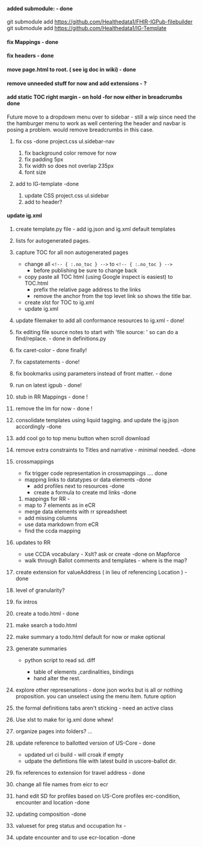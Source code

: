 #### added submodule: - done

git submodule add https://github.com/Healthedata1/FHIR-IGPub-filebuilder
git submodule add https://github.com/Healthedata1/IG-Template

#### fix Mappings -  done
#### fix headers - done
#### move page.html to root.  ( see ig doc in wiki) - done

#### remove unneeded stuff for now and add extensions  - ?

#### add static TOC right margin  -  on hold  -for now either in  breadcrumbs done

Future move to a dropdown menu over to sidebar - still a wip since need the the hamburger menu to work as well centering the header and navbar is posing a problem. would remove breadcrumbs in this case.

1. fix css  -done
project.css  ul.sidebar-nav

    1. fix background color remove for now
    1. fix padding 5px
    1. fix width so does not overlap 235px
    1. font size

1. add to IG-template  -done
    1. update CSS
        project.css  ul.sidebar
    1. add to header?


#### update ig.xml

1. create template.py file - add ig.json and ig.xml default templates
1. lists for autogenerated pages.
1. capture TOC for all non autogenerated pages
    - change all `<!-- { :.no_toc } -->` to `<!-- { :.no_toc } -->`
      - before publishing be sure to change back
    - copy paste all TOC html (using Google inspect is easiest) to TOC.html
      - prefix the relative page address to the links
      - remove the anchor from the top levet link so shows the title bar.
   - create xlst for TOC to ig.xml
   - update ig.xml

1. update filemaker to add all conformance resources to ig.xml - done!

1. fix editing file source notes to start with 'file source: '  so can do a find/replace.  - done in definitions.py

1. fix caret-color - done finally!

1. fix capstatements - done!

1. fix bookmarks using parameters instead of front matter. - done

1. run on latest igpub - done!

1. stub in RR Mappings - done !

1. remove the lm for now  - done !

1. consolidate templates  using liquid tagging. and update the ig.json accordingly  -done

1.  add cool go to top menu button when scroll download


1. remove extra constraints to Titles and narrative - minimal needed. -done

1. crossmappings
    - fix trigger code representation in crossmappings  .... done
     - mapping links to datatypes or data elements   -done
       - add profiles next to resources -done
       - create a formula to create md links  -done
     1. mappings for RR -
      - map to 7 elements as in eCR
      - merge data elements with rr spreadsheet
      - add missing columns
      - use data markdown from eCR
      - find the ccda mapping


  1. updates to RR
      - use CCDA vocabulary - Xslt?  ask  or create -done on Mapforce
      - walk through Ballot comments and templates - where is the map?

1. create extension for valueAddress ( in lieu of referencing Location )  -done

1. level of granularity?

1. fix intros

1. create a todo.html - done

1. make search a todo.html

1. make summary a todo.html default for now or make optional
  1. generate summaries
     - python script to read sd. diff

         - table of elements ,cardinalities, bindings
         - hand alter the rest.

1. explore other represenations - done  json  works but is all or nothing proposition.  you can unselect using the menu item.  future option

1. the formal definitions tabs aren't sticking  - need an active class

1. Use xlst to make for ig.xml done whew!

1. organize pages into folders? ...  

1. update reference to ballotted version of US-Core - done
   - updated url  ci build - will croak if empty
   - udpate the  defintions file with latest build in uscore-ballot dir.

1. fix references to extension for travel address - done

1. change all file names from eicr to ecr

1. hand edit SD for profiles based on US-Core profiles  erc-condition, encounter and location -done

1. updating composition -done

1. valueset for preg status and  occupation hx -

1. update encounter and to use ecr-location -done
